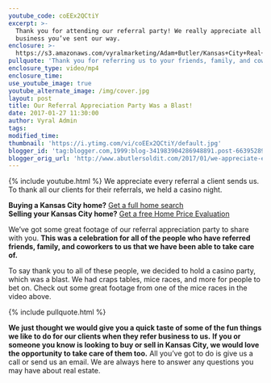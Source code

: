 ```yaml
---
youtube_code: coEEx2QCtiY
excerpt: >-
  Thank you for attending our referral party! We really appreciate all the
  business you’ve sent our way.
enclosure: >-
  https://s3.amazonaws.com/vyralmarketing/Adam+Butler/Kansas+City+Real+Estate+Appreciation+Party.mp4
pullquote: 'Thank you for referring us to your friends, family, and coworkers.'
enclosure_type: video/mp4
enclosure_time:
use_youtube_image: true
youtube_alternate_image: /img/cover.jpg
layout: post
title: Our Referral Appreciation Party Was a Blast!
date: 2017-01-27 11:30:00
author: Vyral Admin
tags:
modified_time:
thumbnail: 'https://i.ytimg.com/vi/coEEx2QCtiY/default.jpg'
blogger_id: 'tag:blogger.com,1999:blog-341983904286948891.post-6639528994174254333'
blogger_orig_url: 'http://www.abutlersoldit.com/2017/01/we-appreciate-every-single-referral.html'
---
```



{% include youtube.html %} We appreciate every referral a client sends us. To thank all our clients for their referrals, we held a casino night.

<div class="post-cta"><strong>Buying a Kansas City home?</strong> <a target="_blank" href="http://adambutler.kwrealty.com/map/">Get a full home search</a><br /><strong>Selling your Kansas City home?</strong> <a target="_blank" href="http://adambutler.kwrealty.com/sell/">Get a free Home Price Evaluation</a></div>

We’ve got some great footage of our referral appreciation party to share with you. **This was a celebration for all of the people who have referred friends, family, and coworkers to us that we have been able to take care of.**

To say thank you to all of these people, we decided to hold a casino party, which was a blast. We had craps tables, mice races, and more for people to bet on. Check out some great footage from one of the mice races in the video above.

{% include pullquote.html %}

**We just thought we would give you a quick taste of some of the fun things we like to do for our clients when they refer business to us.** **If you or someone you know is looking to buy or sell in Kansas City, we would love the opportunity to take care of them too.** All you’ve got to do is give us a call or send us an email. We are always here to answer any questions you may have about real estate.